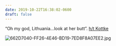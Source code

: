 ```yaml
---
date: 2019-10-22T16:38:02-0600
draft: false
---
```


“Oh my god, Lithuania…look at her butt”. [h/t Kottke](https://kottke.org/19/10/map-of-the-first-words-of-european-national-anthems)

![662D7040-FF26-4E46-BD19-7ED8F8A07EE2.jpg](https://ianwhitney.micro.blog/uploads/2019/5098dc3a28.jpg)

